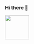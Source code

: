 ### Hi there 👋

<!--
**rickfodsk/rickfodsk** is a ✨ _special_ ✨ repository because its `README.md` (this file) appears on your GitHub profile.

Here are some ideas to get you started:

- 🔭 I’m currently working on ...
- 🌱 I’m currently learning ...
- 👯 I’m looking to collaborate on ...
- 🤔 I’m looking for help with ...
- 💬 Ask me about ...
- 📫 How to reach me: ...
- 😄 Pronouns: ...
- ⚡ Fun fact: ...
-->
<body>
<a href="https://www.instagram.com/harrysilva._/?hl=pt-br">
<img style="width:80px" src="https://logodownload.org/wp-content/uploads/2017/04/instagram-logo-2.png" ></img>
</a>
</body>
